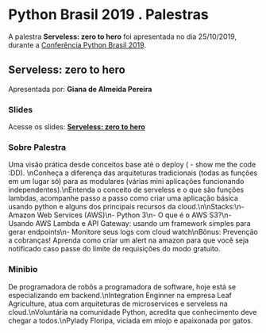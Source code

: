 # Python Brasil 2019 . Palestras


A palestra **Serveless: zero to hero** foi apresentada no dia 25/10/2019, durante a [Conferência Python Brasil 2019](http://2019.pythonbrasil.org.br).


## Serveless: zero to hero
Apresentada por: **Giana de Almeida Pereira**

### Slides
Acesse os slides: **[Serveless: zero to hero](./pybr2019-giana-de-almeida-serveless-zero-to-hero.pdf)**


### Sobre Palestra
Uma visão prática desde conceitos base até o deploy ( - show me the code :DD). \nConheça a diferença das arquiteturas tradicionais (todas as funções em um lugar só) para as modulares (várias mini aplicações funcionando independentes).\nEntenda o conceito de serveless e o que são funções lambdas, acompanhe passo a passo como criar uma aplicação básica usando python e alguns dos principais recursos da cloud.\n\nStacks:\n- Amazon Web Services (AWS)\n- Python 3\n- O que é o AWS S3?\n- Usando AWS Lambda e API Gateway: usando um framework simples para gerar endpoints\n- Monitore seus logs com cloud watch\nBônus: Prevenção a cobranças! Aprenda como criar um alert na amazon para que você seja notificado caso passe do limite de requisições do modo gratuito.



### Minibio
De programadora de robôs a programadora de software, hoje está se especializando em backend.\nIntegration Enginner na empresa Leaf Agriculture, atua com arquiteturas de microservices e serveless na cloud.\nVoluntária na comunidade Python, acredita que conhecimento deve chegar a todos.\nPylady Floripa, viciada em miojo e apaixonada por gatos.


